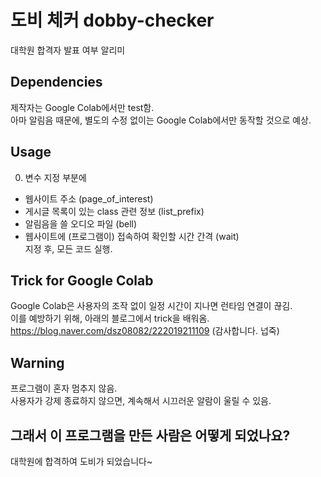 # 도비 체커 dobby-checker
대학원 합격자 발표 여부 알리미

## Dependencies
제작자는 Google Colab에서만 test함.   
아마 알림음 때문에, 별도의 수정 없이는 Google Colab에서만 동작할 것으로 예상.   

## Usage
0. 변수 지정 부분에
+ 웹사이트 주소 (page_of_interest)
+ 게시글 목록이 있는 class 관련 정보 (list_prefix)
+ 알림음을 쓸 오디오 파일 (bell)
+ 웹사이트에 (프로그램이) 접속하여 확인할 시간 간격 (wait)   
지정 후, 모든 코드 실행.   

## Trick for Google Colab
Google Colab은 사용자의 조작 없이 일정 시간이 지나면 런타임 연결이 끊김.   
이를 예방하기 위해, 아래의 블로그에서 trick을 배워옴.   
https://blog.naver.com/dsz08082/222019211109 (감사합니다. 넙죽)   

## Warning
프로그램이 혼자 멈추지 않음.   
사용자가 강제 종료하지 않으면, 계속해서 시끄러운 알람이 울릴 수 있음.

## 그래서 이 프로그램을 만든 사람은 어떻게 되었나요?
대학원에 합격하여 도비가 되었습니다~
